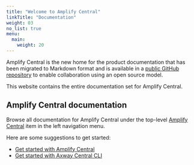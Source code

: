 ```yaml
---
title: "Welcome to Amplify Central"
linkTitle: "Documentation"
weight: 03
no_list: true
menu:
  main:
    weight: 20
---
```


Amplify Central is the new home for the product documentation that has been migrated to Markdown format and is available in a [public GitHub repository](https://github.com/Axway/amplify-central) to enable collaboration using an open source model.

This website contains the entire documentation set for Amplify Central.

## Amplify Central documentation

Browse all documentation for Amplify Central under the top-level [Amplify Central](/docs/) item in the left navigation menu.

Here are some suggestions to get started:

* [Get started with Amplify Central](/docs/getting-started/)
* [Get started with Axway Central CLI](/docs/cli_central/)

